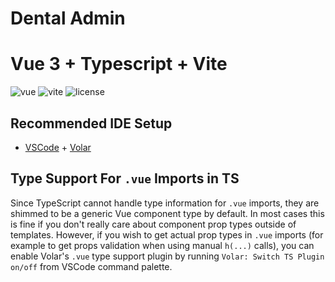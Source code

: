 # Dental Admin

# Vue 3 + Typescript + Vite

<p>
<img src="https://img.shields.io/badge/vue-v3.2.31-blue.svg?color=4FC08D&logo=vuedotjs" alt="vue" />
<img src="https://img.shields.io/badge/vite-v2.8.6-blue.svg?color=646CFF&logo=vite&logoColor=646CFF" alt="vite" />
<img src="https://img.shields.io/badge/license-AGPL--3.0-green.svg" alt="license" />
</p>


## Recommended IDE Setup

- [VSCode](https://code.visualstudio.com/) + [Volar](https://marketplace.visualstudio.com/items?itemName=johnsoncodehk.volar)

## Type Support For `.vue` Imports in TS

Since TypeScript cannot handle type information for `.vue` imports, they are shimmed to be a generic Vue component type by default. In most cases this is fine if you don't really care about component prop types outside of templates. However, if you wish to get actual prop types in `.vue` imports (for example to get props validation when using manual `h(...)` calls), you can enable Volar's `.vue` type support plugin by running `Volar: Switch TS Plugin on/off` from VSCode command palette.
